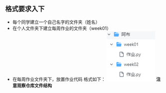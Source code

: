 ## 格式要求入下
- 每个同学建立一个自己名字的文件夹（姓名）
- 在个人文件夹下建立每周作业的文件夹（week01）
- 在每周作业文件夹下，放置作业代码
格式如下：
![](./pics/ex.png)
**注意观察仓库文件结构**

